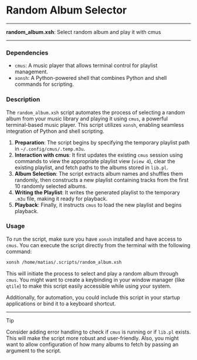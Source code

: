 # Random Album Selector

---

**random_album.xsh**: Select random album and play it with cmus

---

### Dependencies

- `cmus`: A music player that allows terminal control for playlist management.
- `xonsh`: A Python-powered shell that combines Python and shell commands for scripting.

### Description

The `random_album.xsh` script automates the process of selecting a random album from your music library and playing it using `cmus`, a powerful terminal-based music player. This script utilizes `xonsh`, enabling seamless integration of Python and shell scripting.

1. **Preparation**: The script begins by specifying the temporary playlist path in `~/.config/cmus/.temp.m3u`.
2. **Interaction with cmus**: It first updates the existing `cmus` session using commands to view the appropriate playlist view (`view 4`), clear the existing playlist, and fetch paths to the albums stored in `lib.pl`.
3. **Album Selection**: The script extracts album names and shuffles them randomly, then constructs a new playlist containing tracks from the first 10 randomly selected albums.
4. **Writing the Playlist**: It writes the generated playlist to the temporary `.m3u` file, making it ready for playback.
5. **Playback**: Finally, it instructs `cmus` to load the new playlist and begins playback.

### Usage

To run the script, make sure you have `xonsh` installed and have access to `cmus`. You can execute the script directly from the terminal with the following command:

```sh
xonsh /home/matias/.scripts/random_album.xsh
```

This will initiate the process to select and play a random album through `cmus`. You might want to create a keybinding in your window manager (like `qtile`) to make this script easily accessible while using your system.

Additionally, for automation, you could include this script in your startup applications or bind it to a keyboard shortcut.

---

> [!TIP]  
> Consider adding error handling to check if `cmus` is running or if `lib.pl` exists. This will make the script more robust and user-friendly. Also, you might want to allow configuration of how many albums to fetch by passing an argument to the script.